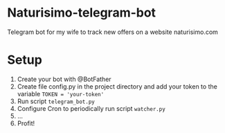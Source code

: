 # Naturisimo-telegram-bot
Telegram bot for my wife to track new offers on a website naturisimo.com

# Setup
1. Create your bot with @BotFather
2. Create file config.py in the project directory and add your token to the variable ```TOKEN = 'your-token'```
3. Run script `telegram_bot.py`
4. Configure Cron to periodically run script `watcher.py`
5. ...
6. Profit!
 